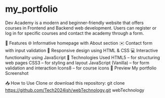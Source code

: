 # my_portfolio
Dev Academy is a modern and beginner-friendly website that offers courses in Frontend and Backend web development. Users can register or log in for specific courses and contact the academy through a form.

🚀 Features
🌐 Informative homepage with About section
✉️ Contact form with input validation
🎨 Responsive design using HTML & CSS
💻 Interactive functionality using JavaScript
📂 Technologies Used
HTML5 – for structuring web pages
CSS3 – for styling and layout
JavaScript (Vanilla) – for form validation and interaction
Icons8 – for course icons
📸 Preview
My portfolio Screenshot

📥 How to Use
Clone or download this repository:
git clone https://github.com/Tech2024ish/webTechnology.git
webTechnology
